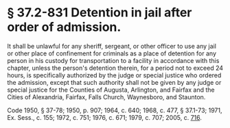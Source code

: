 # § 37.2-831 Detention in jail after order of admission.

<p>It shall be unlawful for any sheriff, sergeant, or other officer to use any jail or other place of confinement for criminals as a place of detention for any person in his custody for transportation to a facility in accordance with this chapter, unless the person's detention therein, for a period not to exceed 24 hours, is specifically authorized by the judge or special justice who ordered the admission, except that such authority shall not be given by any judge or special justice for the Counties of Augusta, Arlington, and Fairfax and the Cities of Alexandria, Fairfax, Falls Church, Waynesboro, and Staunton.</p><p>Code 1950, § 37-78; 1950, p. 907; 1964, c. 640; 1968, c. 477, § 37.1-73; 1971, Ex. Sess., c. 155; 1972, c. 751; 1976, c. 671; 1979, c. 707; 2005, c. <a href='http://lis.virginia.gov/cgi-bin/legp604.exe?051+ful+CHAP0716'>716</a>.</p>